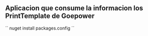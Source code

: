 ﻿## Aplicacion que consume la informacion los PrintTemplate de Goepower
´´
nuget install packages.config
´´